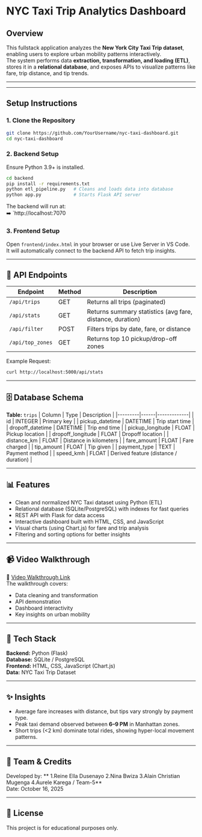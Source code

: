 
# NYC Taxi Trip Analytics Dashboard 

## Overview
This fullstack application analyzes the **New York City Taxi Trip dataset**, enabling users to explore urban mobility patterns interactively.  
The system performs data **extraction, transformation, and loading (ETL)**, stores it in a **relational database**, and exposes APIs to visualize patterns like fare, trip distance, and tip trends.

---


---

##  Setup Instructions

### 1. Clone the Repository
```bash
git clone https://github.com/YourUsername/nyc-taxi-dashboard.git
cd nyc-taxi-dashboard
```

### 2. Backend Setup
Ensure Python 3.9+ is installed.

```bash
cd backend
pip install -r requirements.txt
python etl_pipeline.py   # Cleans and loads data into database
python app.py            # Starts Flask API server
```

The backend will run at:  
➡️ `http://localhost:7070

### 3. Frontend Setup
Open `frontend/index.html` in your browser or use Live Server in VS Code.  
It will automatically connect to the backend API to fetch trip insights.

---

## 🧠 API Endpoints

| Endpoint | Method | Description |
|-----------|--------|-------------|
| `/api/trips` | GET | Returns all trips (paginated) |
| `/api/stats` | GET | Returns summary statistics (avg fare, distance, duration) |
| `/api/filter` | POST | Filters trips by date, fare, or distance |
| `/api/top_zones` | GET | Returns top 10 pickup/drop-off zones |

Example Request:
```bash
curl http://localhost:5000/api/stats
```

---

## 🗄️ Database Schema

**Table:** `trips`
| Column | Type | Description |
|---------|------|-------------|
| id | INTEGER | Primary key |
| pickup_datetime | DATETIME | Trip start time |
| dropoff_datetime | DATETIME | Trip end time |
| pickup_longitude | FLOAT | Pickup location |
| dropoff_longitude | FLOAT | Dropoff location |
| distance_km | FLOAT | Distance in kilometers |
| fare_amount | FLOAT | Fare charged |
| tip_amount | FLOAT | Tip given |
| payment_type | TEXT | Payment method |
| speed_kmh | FLOAT | Derived feature (distance / duration) |

---

## 📊 Features

- Clean and normalized NYC Taxi dataset using Python (ETL)
- Relational database (SQLite/PostgreSQL) with indexes for fast queries
- REST API with Flask for data access
- Interactive dashboard built with HTML, CSS, and JavaScript
- Visual charts (using Chart.js) for fare and trip analysis
- Filtering and sorting options for better insights

---

## 📹 Video Walkthrough
🎥 [Video Walkthrough Link](https://youtu.be/Hs07qs53w-A)  
The walkthrough covers:
- Data cleaning and transformation
- API demonstration
- Dashboard interactivity
- Key insights on urban mobility

---

## 🧩 Tech Stack
**Backend:** Python (Flask)  
**Database:** SQLite / PostgreSQL  
**Frontend:** HTML, CSS, JavaScript (Chart.js)  
**Data:** NYC Taxi Trip Dataset  

---

## ✨ Insights
- Average fare increases with distance, but tips vary strongly by payment type.  
- Peak taxi demand observed between **6–9 PM** in Manhattan zones.  
- Short trips (<2 km) dominate total rides, showing hyper-local movement patterns.  

---

## 👥 Team & Credits
Developed by: 
**
1.Reine Ella Dusenayo
2.Nina Bwiza
3.Alain Christian Mugenga
4.Aurele Karega
/ Team-5**  
Date: October 16, 2025  

---

## 🧾 License
This project is for educational purposes only.
